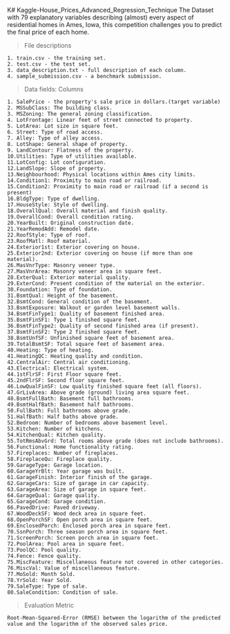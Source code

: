 K# Kaggle-House_Prices_Advanced_Regression_Technique
The Dataset with 79 explanatory variables describing (almost) every aspect of residential homes in Ames, Iowa, this competition challenges you to predict the final price of each home.

> File descriptions

    1. train.csv - the training set.
    2. test.csv - the test set.
    3. data_description.txt - full description of each column.
    4. sample_submission.csv - a benchmark submission.

> Data fields: Columns

    1. SalePrice - the property's sale price in dollars.(target variable)
    2. MSSubClass: The building class.
    3. MSZoning: The general zoning classification.
    4. LotFrontage: Linear feet of street connected to property.
    5. LotArea: Lot size in square feet.
    6. Street: Type of road access.
    7. Alley: Type of alley access.
    8. LotShape: General shape of property.
    9. LandContour: Flatness of the property.
    10.Utilities: Type of utilities available.
    11.LotConfig: Lot configuration.
    12.LandSlope: Slope of property.
    13.Neighbourhood: Physical locations within Ames city limits.
    14.Condition1: Proximity to main road or railroad.
    15.Condition2: Proximity to main road or railroad (if a second is present)
    16.BldgType: Type of dwelling.
    17.HouseStyle: Style of dwelling.
    18.OverallQual: Overall material and finish quality.
    19.OverallCond: Overall condition rating.
    20.YearBuilt: Original construction date.
    21.YearRemodAdd: Remodel date.
    22.RoofStyle: Type of roof.
    23.RoofMatl: Roof material.
    24.Exterior1st: Exterior covering on house.
    25.Exterior2nd: Exterior covering on house (if more than one material).
    26.MasVnrType: Masonry veneer type.
    27.MasVnrArea: Masonry veneer area in square feet.
    28.ExterQual: Exterior material quality.
    29.ExterCond: Present condition of the material on the exterior.
    30.Foundation: Type of foundation.
    31.BsmtQual: Height of the basement.
    32.BsmtCond: General condition of the basement.
    33.BsmtExposure: Walkout or garden level basement walls.
    34.BsmtFinType1: Quality of basement finished area.
    35.BsmtFinSF1: Type 1 finished square feet.
    36.BsmtFinType2: Quality of second finished area (if present).
    37.BsmtFinSF2: Type 2 finished square feet.
    38.BsmtUnfSF: Unfinished square feet of basement area.
    39.TotalBsmtSF: Total square feet of basement area.
    40.Heating: Type of heating.
    41.HeatingQC: Heating quality and condition.
    42.CentralAir: Central air conditioning.
    43.Electrical: Electrical system.
    44.1stFlrSF: First Floor square feet.
    45.2ndFlrSF: Second floor square feet.
    46.LowQualFinSF: Low quality finished square feet (all floors).
    47.GrLivArea: Above grade (ground) living area square feet.
    48.BsmtFullBath: Basement full bathrooms.
    49.BsmtHalfBath: Basement half bathrooms.
    50.FullBath: Full bathrooms above grade.
    51.HalfBath: Half baths above grade.
    52.Bedroom: Number of bedrooms above basement level.
    53.Kitchen: Number of kitchens.
    54.KitchenQual: Kitchen quality.
    55.TotRmsAbvGrd: Total rooms above grade (does not include bathrooms).
    56.Functional: Home functionality rating.
    57.Fireplaces: Number of fireplaces.
    58.FireplaceQu: Fireplace quality.
    59.GarageType: Garage location.
    60.GarageYrBlt: Year garage was built.
    61.GarageFinish: Interior finish of the garage.
    62.GarageCars: Size of garage in car capacity.
    63.GarageArea: Size of garage in square feet.
    64.GarageQual: Garage quality.
    65.GarageCond: Garage condition.
    66.PavedDrive: Paved driveway.
    67.WoodDeckSF: Wood deck area in square feet.
    68.OpenPorchSF: Open porch area in square feet.
    69.EnclosedPorch: Enclosed porch area in square feet.
    70.SsnPorch: Three season porch area in square feet.
    71.ScreenPorch: Screen porch area in square feet.
    72.PoolArea: Pool area in square feet.
    73.PoolQC: Pool quality.
    74.Fence: Fence quality.
    75.MiscFeature: Miscellaneous feature not covered in other categories.
    76.MiscVal: Value of miscellaneous feature.
    77.MoSold: Month Sold.
    78.YrSold: Year Sold.
    79.SaleType: Type of sale.
    80.SaleCondition: Condition of sale.
    
   > Evaluation Metric
   
    Root-Mean-Squared-Error (RMSE) between the logarithm of the predicted value and the logarithm of the observed sales price. 
